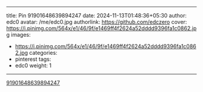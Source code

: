 
---
title: Pin 91901648639894247
date: 2024-11-13T01:48:36+05:30
author: edc0
avatar: /me/edc0.jpg
authorlink: https://github.com/edczero
cover: https://i.pinimg.com/564x/e1/46/9f/e1469ff4f2624a52dddd9396fa1c0862.jpg
images:
   - https://i.pinimg.com/564x/e1/46/9f/e1469ff4f2624a52dddd9396fa1c0862.jpg
categories:
  - pinterest
tags:
  - edc0
weight: 1
---

<!--more-->

[91901648639894247](https://in.pinterest.com/pin/91901648639894247/)

	